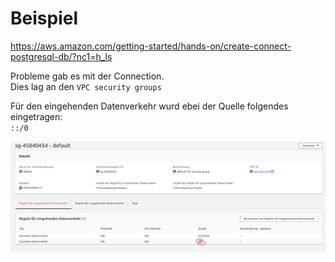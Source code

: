 # Beispiel
https://aws.amazon.com/getting-started/hands-on/create-connect-postgresql-db/?nc1=h_ls

Probleme gab es mit der Connection.  
Dies lag an den `VPC security groups`  

Für den eingehenden Datenverkehr wurd ebei der Quelle folgendes eingetragen:  
`::/0`


![](img/vpc_securityGroups.PNG)


